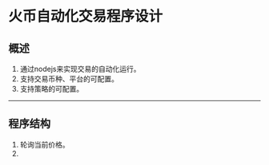 # 火币自动化交易程序设计
## 概述
1. 通过nodejs来实现交易的自动化运行。
2. 支持交易币种、平台的可配置。
3. 支持策略的可配置。
***
## 程序结构
1. 轮询当前价格。
2.

